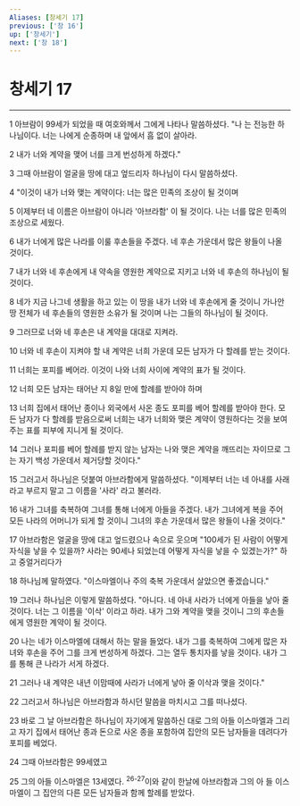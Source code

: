 ```yaml
---
Aliases: [창세기 17]
previous: ['창 16']
up: ['창세기']
next: ['창 18']
---
```

# 창세기 17

***


1 아브람이 99세가 되었을 때 여호와께서 그에게 나타나 말씀하셨다. "나 는 전능한 하나님이다. 너는 나에게 순종하며 내 앞에서 흠 없이 살아라. 

2 내가 너와 계약을 맺어 너를 크게 번성하게 하겠다." 

3 그때 아브람이 얼굴을 땅에 대고 엎드리자 하나님이 다시 말씀하셨다. 

4 "이것이 내가 너와 맺는 계약이다: 너는 많은 민족의 조상이 될 것이며 

5 이제부터 네 이름은 아브람이 아니라 '아브라함' 이 될 것이다. 나는 너를 많은 민족의 조상으로 세웠다. 

6 내가 너에게 많은 나라를 이룰 후손들을 주겠다. 네 후손 가운데서 많은 왕들이 나올 것이다. 

7 내가 너와 네 후손에게 내 약속을 영원한 계약으로 지키고 너와 네 후손의 하나님이 될 것이다. 

8 네가 지금 나그네 생활을 하고 있는 이 땅을 내가 너와 네 후손에게 줄 것이니 가나안 땅 전체가 네 후손들의 영원한 소유가 될 것이며 나는 그들의 하나님이 될 것이다. 

9 그러므로 너와 네 후손은 내 계약을 대대로 지켜라. 

10 너와 네 후손이 지켜야 할 내 계약은 너희 가운데 모든 남자가 다 할례를 받는 것이다. 

11 너희는 포피를 베어라. 이것이 나와 너희 사이에 계약의 표가 될 것이다. 

12 너희 모든 남자는 태어난 지 8일 만에 할례를 받아야 하며 

13 너희 집에서 태어난 종이나 외국에서 사온 종도 포피를 베어 할례를 받아야 한다. 모든 남자가 다 할례를 받음으로써 너희는 내가 너희와 맺은 계약이 영원하다는 것을 보여 주는 표를 피부에 지니게 될 것이다. 

14 그러나 포피를 베어 할례를 받지 않는 남자는 나와 맺은 계약을 깨뜨리는 자이므로 그는 자기 백성 가운데서 제거당할 것이다." 

15 그러고서 하나님은 덧붙여 아브라함에게 말씀하셨다. "이제부터 너는 네 아내를 사래라고 부르지 말고 그 이름을 '사라' 라고 불러라. 

16 내가 그녀를 축복하여 그녀를 통해 너에게 아들을 주겠다. 내가 그녀에게 복을 주어 모든 나라의 어머니가 되게 할 것이니 그녀의 후손 가운데서 많은 왕들이 나올 것이다." 

17 아브라함은 얼굴을 땅에 대고 엎드렸으나 속으로 웃으며 "100세가 된 사람이 어떻게 자식을 낳을 수 있을까? 사라는 90세나 되었는데 어떻게 자식을 낳을 수 있겠는가?" 하고 중얼거리다가 

18 하나님께 말하였다. "이스마엘이나 주의 축복 가운데서 살았으면 좋겠습니다." 

19 그러나 하나님은 이렇게 말씀하셨다. "아니다. 네 아내 사라가 너에게 아들을 낳아 줄 것이다. 너는 그 이름을 '이삭' 이라고 하라. 내가 그와 계약을 맺을 것이니 그의 후손들에게 영원한 계약이 될 것이다. 

20 나는 네가 이스마엘에 대해서 하는 말을 들었다. 내가 그를 축복하여 그에게 많은 자녀와 후손을 주어 그를 크게 번성하게 하겠다. 그는 열두 통치자를 낳을 것이다. 내가 그를 통해 큰 나라가 서게 하겠다. 

21 그러나 내 계약은 내년 이맘때에 사라가 너에게 낳아 줄 이삭과 맺을 것이다." 

22 그러고서 하나님은 아브라함과 하시던 말씀을 마치시고 그를 떠나셨다. 

23 바로 그 날 아브라함은 하나님이 자기에게 말씀하신 대로 그의 아들 이스마엘과 그리고 자기 집에서 태어난 종과 돈으로 사온 종을 포함하여 집안의 모든 남자들을 데려다가 포피를 베었다. 

24 그때 아브라함은 99세였고 

25 그의 아들 이스마엘은 13세였다. <sup class="versenum">26-27</sup>이와 같이 한날에 아브라함과 그의 아 들 이스마엘이 그 집안의 다른 모든 남자들과 함께 할례를 받았다.
